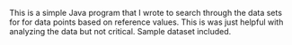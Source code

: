 This is a simple Java program that I wrote to search through the data sets for for data points based on reference values. This is was just helpful with analyzing the data but not critical. Sample dataset  included.
